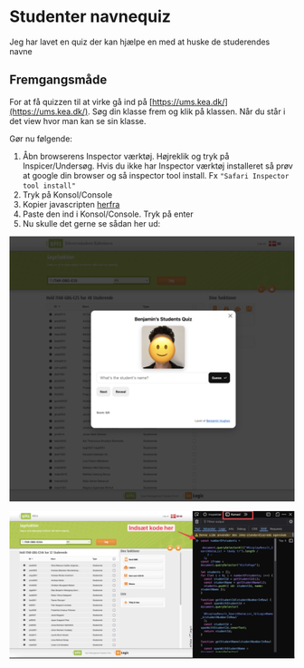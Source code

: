 # Studenter navnequiz

Jeg har lavet en quiz der kan hjælpe en med at huske de studerendes navne



## Fremgangsmåde

For at få quizzen til at virke gå ind på [https://ums.kea.dk/](https://ums.kea.dk/). Søg din klasse frem og klik på klassen. Når du står i det view hvor man kan se sin klasse. 

Gør nu følgende:

1. Åbn browserens Inspector værktøj. Højreklik og tryk på Inspicer/Undersøg. Hvis du ikke har Inspector værktøj installeret så prøv at google din browser og så inspector tool install. Fx `"Safari Inspector tool install"`
2. Tryk på Konsol/Console
3. Kopier javascripten [herfra](https://github.com/behu-kea/student-quiz/blob/main/student-quix.js)
4. Paste den ind i Konsol/Console. Tryk på enter
5. Nu skulle det gerne se sådan her ud:

![Studenter quizzen](assets/CleanShot-2025-09-16-at-08.18.22.png)

![UMS view med javascript i Console](assets/CleanShot-2024-09-03-at-10.35.40.png)
